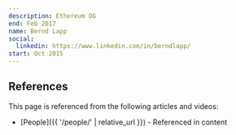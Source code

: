 ```yaml
---
description: Ethereum OG
end: Feb 2017
name: Bernd Lapp
social:
  linkedin: https://www.linkedin.com/in/berndlapp/
start: Oct 2015
---
```


## References

This page is referenced from the following articles and videos:

- [People]({{ '/people/' | relative_url }}) - Referenced in content